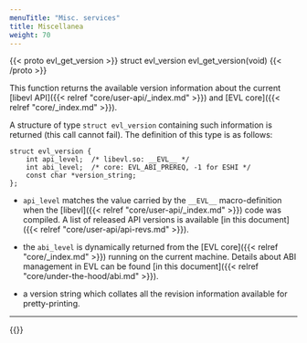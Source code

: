 ```yaml
---
menuTitle: "Misc. services"
title: Miscellanea
weight: 70
---
```


{{< proto evl_get_version >}}
struct evl_version evl_get_version(void)
{{< /proto >}}

This function returns the available version information about the
current [libevl API]({{< relref "core/user-api/_index.md" >}}) and
[EVL core]({{< relref "core/_index.md" >}}).

A structure of type `struct evl_version` containing such information
is returned (this call cannot fail). The definition of this type is as
follows:

```
struct evl_version {
	int api_level;	/* libevl.so: __EVL__ */
	int abi_level;	/* core: EVL_ABI_PREREQ, -1 for ESHI */
	const char *version_string;
};
```

- `api_level` matches the value carried by the `__EVL__`
  macro-definition when the [libevl]({{< relref
  "core/user-api/_index.md" >}}) code was compiled. A list of released
  API versions is available [in this document]({{< relref
  "core/user-api/api-revs.md" >}}).

- the `abi_level` is dynamically returned from the [EVL core]({{<
  relref "core/_index.md" >}}) running on the current machine. Details
  about ABI management in EVL can be found [in this document]({{<
  relref "core/under-the-hood/abi.md" >}}).

- a version string which collates all the revision information
  available for pretty-printing.

---

{{<lastmodified>}}
